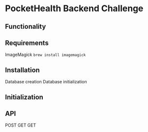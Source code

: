 # PocketHealth Backend Challenge

## Functionality

## Requirements
ImageMagick
`brew install imagemagick`

## Installation
Database creation
Database initialization

## Initialization

## API
POST
GET
GET

